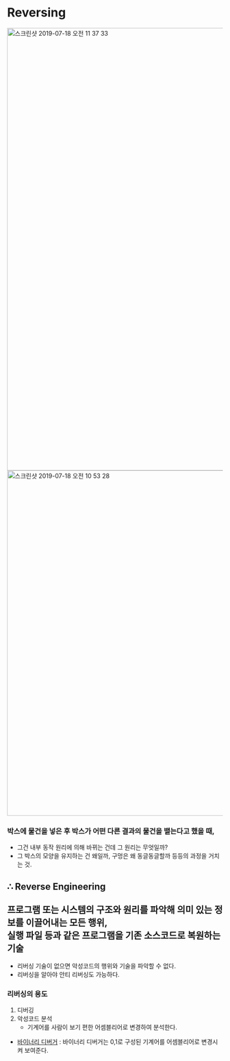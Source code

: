# Reversing

<img width="1033" alt="스크린샷 2019-07-18 오전 11 37 33" src="https://user-images.githubusercontent.com/43804152/61425023-79f3a800-a950-11e9-80de-daeffff42665.png">
<img width="806" alt="스크린샷 2019-07-18 오전 10 53 28" src="https://user-images.githubusercontent.com/43804152/61423371-76f5b900-a94a-11e9-83a5-bbcbbde22961.png">

### 박스에 물건을 넣은 후 박스가 어떤 다른 결과의 물건을 뱉는다고 했을 때,
* 그건 내부 동작 원리에 의해 바뀌는 건데 그 원리는 무엇일까?
* 그 박스의 모양을 유지하는 건 왜일까, 구멍은 왜 동글동글할까 등등의 과정을 거치는 것.

## ∴ Reverse Engineering<br><br>프로그램 또는 시스템의 구조와 원리를 파악해 의미 있는 정보를 이끌어내는 모든 행위, <br>실행 파일 등과 같은 프로그램을 기존 소스코드로 복원하는 기술 
* 리버싱 기술이 없으면 악성코드의 행위와 기술을 파악할 수 없다.
* 리버싱을 알아야 안티 리버싱도 가능하다.

### 리버싱의 용도
1.  디버깅
2. 악성코드 분석
     * 기계어를 사람이 보기 편한 어셈블리어로 변경하여 분석한다.
* [바이너리 디버거]()
 : 바이너리 디버거는 0,1로 구성된 기계어를 어셈블리어로 변경시켜 보여준다.
 
